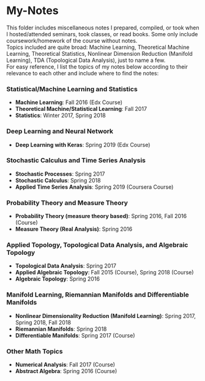 # My-Notes
This folder includes miscellaneous notes I prepared, compiled, or took when I hosted/attended seminars, took classes, or read books. Some only include coursework/homework of the course without notes.<br>
Topics included are quite broad: Machine Learning, Theoretical Machine Learning, Theoretical Statistics, 
Nonlinear Dimension Reduction (Manifold Learning), TDA (Topological Data Analysis), just to name a few. <br>
For easy reference, I list the topics of my notes below according to their relevance to each other and include where to find the notes:

### Statistical/Machine Learning and Statistics
* **Machine Learning**: Fall 2016 (Edx Course)
* **Theoretical Machine/Statistical Learning**: Fall 2017
* **Statistics**: Winter 2017, Spring 2018

### Deep Learning and Neural Network
* **Deep Learning with Keras**: Spring 2019 (Edx Course)

### Stochastic Calculus and Time Series Analysis
* **Stochastic Processes**: Spring 2017
* **Stochastic Calculus**: Spring 2018
* **Applied Time Series Analysis**: Spring 2019 (Coursera Course)

### Probability Theory and Measure Theory
* **Probability Theory (measure theory based)**: Spring 2016, Fall 2016 (Course)
* **Measure Theory (Real Analysis)**: Spring 2016

### Applied Topology, Topological Data Analysis, and Algebraic Topology
* **Topological Data Analysis**: Spring 2017
* **Applied Algebraic Topology**: Fall 2015 (Course), Spring 2018 (Course)
* **Algebraic Topology**: Spring 2016

### Manifold Learning, Riemannian Manifolds and Differentiable Manifolds
* **Nonlinear Dimensionality Reduction (Manifold Learning)**: Spring 2017, Spring 2018, Fall 2018
* **Riemannian Manifolds**: Spring 2018
* **Differentiable Manifolds**: Spring 2017 (Course)

### Other Math Topics
* **Numerical Analysis**: Fall 2017 (Course)
* **Abstract Algebra**: Spring 2016 (Course)

